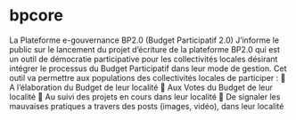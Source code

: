 # bpcore
La Plateforme e-gouvernance BP2.0 (Budget Participatif 2.0) J’informe le public sur le lancement du projet d’écriture de la plateforme BP2.0 qui est un outil de démocratie participative pour les collectivités locales désirant intégrer le processus du Budget Participatif dans leur mode de gestion. Cet outil va permettre aux populations des collectivités locales de participer :  A l’élaboration du Budget de leur localité  Aux Votes du Budget de leur localité  Au suivi des projets en cours dans leur localité  De signaler les mauvaises pratiques a travers des posts (images, vidéo), dans leur localité
